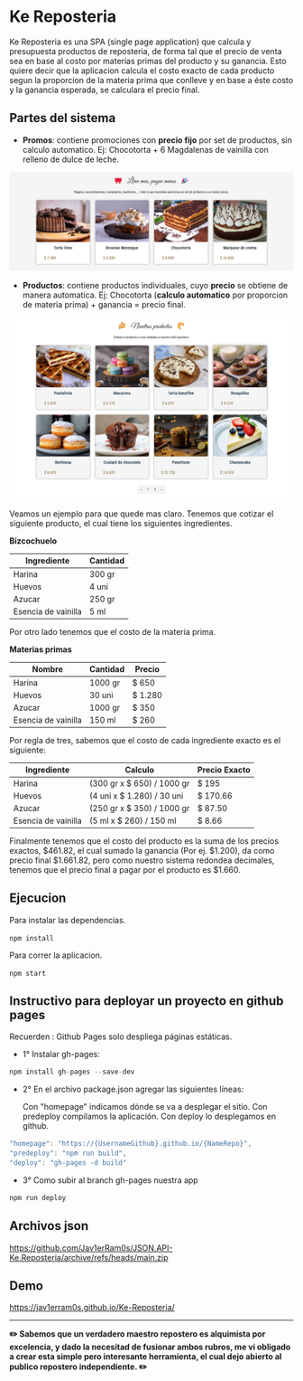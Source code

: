 # **Ke Reposteria**

Ke Reposteria es una SPA (single page application) que calcula y presupuesta productos de reposteria, de forma tal que el precio de venta sea en base al costo por materias primas del producto y su ganancia. Esto quiere decir que la aplicacion calcula el costo exacto de cada producto segun la proporcion de la materia prima que conlleve y en base a éste costo y la ganancia esperada, se calculara el precio final.

## **Partes del sistema**

- **Promos**: contiene promociones con **precio fijo** por set de productos, sin calculo automatico. Ej: Chocotorta + 6 Magdalenas de vainilla con relleno de dulce de leche.

![Promos](/doc/img/promos.png "Seccion Promos")

- **Productos**: contiene productos individuales, cuyo **precio** se obtiene de manera automatica. Ej: Chocotorta (**calculo automatico** por proporcion de materia prima) + ganancia = precio final.

![Prductos](/doc/img/productos.png "Seccion Productos")

Veamos un ejemplo para que quede mas claro. Tenemos que cotizar el siguiente producto, el cual tiene los siguientes ingredientes.

**Bizcochuelo**

| Ingrediente         | Cantidad |
| ------------------- | -------- |
| Harina              | 300 gr   |
| Huevos              | 4 uni    |
| Azucar              | 250 gr   |
| Esencia de vainilla | 5 ml     |

Por otro lado tenemos que el costo de la materia prima.

**Materias primas**

| Nombre              | Cantidad | Precio  |
| ------------------- | -------- | ------- |
| Harina              | 1000 gr  | $ 650   |
| Huevos              | 30 uni   | $ 1.280 |
| Azucar              | 1000 gr  | $ 350   |
| Esencia de vainilla | 150 ml   | $ 260   |

Por regla de tres, sabemos que el costo de cada ingrediente exacto es el siguiente:

| Ingrediente         | Calculo                    | Precio Exacto |
| ------------------- | -------------------------- | ------------- |
| Harina              | (300 gr x $ 650) / 1000 gr | $ 195         |
| Huevos              | (4 uni x $ 1.280) / 30 uni | $ 170.66      |
| Azucar              | (250 gr x $ 350) / 1000 gr | $ 87.50       |
| Esencia de vainilla | (5 ml x $ 260) / 150 ml    | $ 8.66        |

Finalmente tenemos que el costo del producto es la suma de los precios exactos, $461.82, el cual sumado la ganancia (Por ej. $1.200), da como precio final $1.661.82, pero como nuestro sistema redondea decimales, tenemos que el precio final a pagar por el producto es $1.660.

## **Ejecucion**

Para instalar las dependencias.

`npm install`

Para correr la aplicacion.

`npm start`

## **Instructivo para deployar un proyecto en github pages**

Recuerden : Github Pages solo despliega páginas estáticas.

- 1° Instalar gh-pages:

```js
npm install gh-pages --save-dev
```

- 2° En el archivo package.json agregar las siguientes líneas:

  Con "homepage" indicamos dónde se va a desplegar el sitio.
  Con predeploy compilamos la aplicación.
  Con deploy lo desplegamos en github.

```js
"homepage": "https://{UsernameGithub}.github.io/{NameRepo}",
"predeploy": "npm run build",
"deploy": "gh-pages -d build"
```

- 3° Como subir al branch gh-pages nuestra app

```js
npm run deploy
```

## **Archivos json**

https://github.com/Jav1erRam0s/JSON.API-Ke.Reposteria/archive/refs/heads/main.zip

## **Demo**

https://jav1erram0s.github.io/Ke-Reposteria/

---

**✏️ Sabemos que un verdadero maestro repostero es alquimista por excelencia, y dado la necesitad de fusionar ambos rubros, me vi obligado a crear esta simple pero interesante herramienta, el cual dejo abierto al publico repostero independiente. ✏️**
